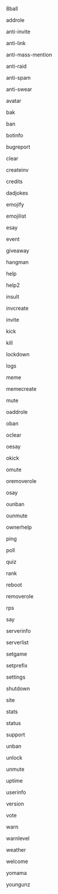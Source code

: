 8ball

addrole

 anti-invite
 
 anti-link
 
 anti-mass-mention
 
 anti-raid
 
 anti-spam
 
 anti-swear
 
avatar

bak

ban

botinfo

bugreport

clear
  
  createinv

credits

dadjokes

emojify

emojilist

esay

event

giveaway

hangman

help

help2

insult

invcreate

invite

kick

kill

lockdown
 
 logs

meme

memecreate

mute
  
  oaddrole
  
  oban
  
  oclear
  
  oesay
  
  okick
  
  omute
  
  oremoverole
  
  osay
  
  ounban
  
  ounmute
  
  ownerhelp

ping

poll

quiz

rank
  
  reboot

removerole

rps

say

serverinfo
  
  serverlist
  
  setgame

setprefix

settings
  
  shutdown

site

stats

status

support

unban

unlock

unmute

uptime

userinfo

version

vote

warn

warnlevel

weather

welcome

yomama

youngunz
